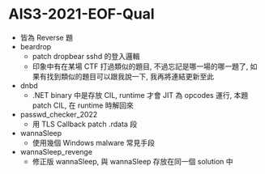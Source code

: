 # AIS3-2021-EOF-Qual
* 皆為 Reverse 題
* beardrop
    * patch dropbear sshd 的登入邏輯
    * 印象中有在某場 CTF 打過類似的題目, 不過忘記是哪一場的哪一題了, 如果有找到類似的題目可以跟我說一下, 我再將連結更新至此
* dnbd
    * .NET binary 中是存放 CIL, runtime 才會 JIT 為 opcodes 運行, 本題 patch CIL, 在 runtime 時解回來
* passwd_checker_2022
    * 用 TLS Callback patch .rdata 段
* wannaSleep
    * 使用幾個 Windows malware 常見手段
* wannaSleep_revenge
    * 修正版 wannaSleep, 與 wannaSleep 存放在同一個 solution 中